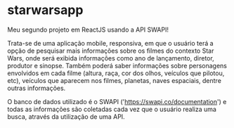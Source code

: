 # starwarsapp
Meu segundo projeto em ReactJS usando a API SWAPI!

Trata-se de uma aplicação mobile, responsiva, em que o usuário terá a opção de pesquisar mais informações sobre os filmes do contexto
Star Wars, onde será exibida informações como ano de lançamento, diretor, produtor e sinopse. Também poderá saber informações sobre 
personagens envolvidos em cada filme (altura, raça, cor dos olhos, veículos que pilotou, etc), veículos que aparecem nos filmes, planetas,
naves espaciais, dentre outras informações.

O banco de dados utilizado é o SWAPI ('https://swapi.co/documentation') e todas as informações são coletadas cada vez que o usuário
realiza uma busca, através da utilização de uma API.
